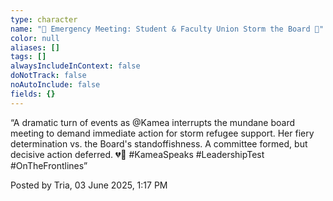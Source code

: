 ```yaml
---
type: character
name: "🚨 Emergency Meeting: Student & Faculty Union Storm the Board 🚨"
color: null
aliases: []
tags: []
alwaysIncludeInContext: false
doNotTrack: false
noAutoInclude: false
fields: {}
---
```

“A dramatic turn of events as @Kamea interrupts the mundane board meeting to demand immediate action for storm refugee support. Her fiery determination vs. the Board's standoffishness. A committee formed, but decisive action deferred. 💔🍃 #KameaSpeaks #LeadershipTest #OnTheFrontlines”

Posted by Tria, 03 June 2025, 1:17 PM